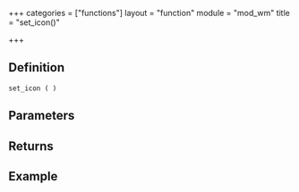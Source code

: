 +++
categories = ["functions"]
layout = "function"
module = "mod_wm"
title = "set_icon()"

+++

## Definition

    set_icon ( )

## Parameters

## Returns

## Example
